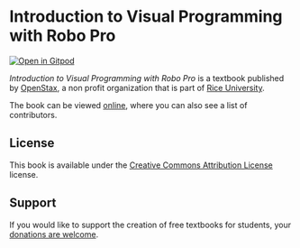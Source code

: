 # Introduction to Visual Programming with Robo Pro

[![Open in Gitpod](https://gitpod.io/button/open-in-gitpod.svg)](https://gitpod.io/from-referrer/)

_Introduction to Visual Programming with Robo Pro_ is a textbook published by [OpenStax](https://openstax.org/), a non profit organization that is part of [Rice University](https://www.rice.edu/).

The book can be viewed [online](https://github.com/cnx-user-books/cnxbook-introduction-to-visual-programming-with-robo-pro/releases/latest), where you can also see a list of contributors.

## License
This book is available under the [Creative Commons Attribution License](./LICENSE) license.

## Support
If you would like to support the creation of free textbooks for students, your [donations are welcome](https://riceconnect.rice.edu/donation/support-openstax-banner).
